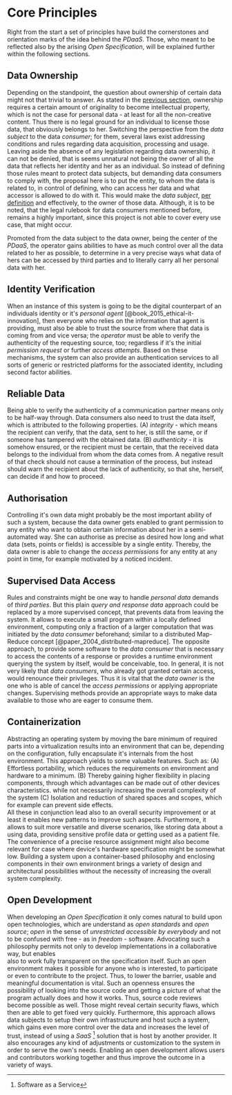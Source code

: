 Core Principles
==========================================



Right from the start a set of principles have build the cornerstones and orientation marks of
the idea behind the *PDaaS*. Those, who meant to be reflected also by the arising *Open 
Specification*, will be explained further within the following sections.



## Data Ownership

Depending on the standpoint, the question about ownership of certain data might not that trivial to 
answer. As stated in the [previous section](#digital-identity-personal-data-and-ownership), 
ownership requires a certain amount of originality to become intellectual property, which is not the
case for personal data - at least for all the non-creative content. Thus there is no legal ground 
for an individual to license those data, that obviously belongs to her. Switching the perspective 
from the *data subject* to the data *consumer*; for them, several laws exist addressing conditions 
and rules regarding data acquisition, processing and usage.
Leaving aside the absence of any legislation regarding data ownership, it can not be denied, that
is seems unnatural not being the owner of all the data that reflects her identity and her as an 
individual. So instead of defining those rules meant to protect data subjects, but demanding data 
consumers to comply with, the proposal here is to put the entity, to whom the data is related to, in 
control of defining, who can access her data and what accessor is allowed to do with it. This would 
make the *data subject*, [per definition](#def-ownership) and effectively, to the owner of those 
data. Although, it is to be noted, that the legal rulebook for data consumers mentioned before, 
remains a highly important, since this project is not able to cover every use case, that might 
occur.

Promoted from the data subject to the data owner, being the center of the *PDaaS*, the operator gains 
abilities to have as much control over all the data related to her as possible, to determine in a 
very precise ways what data of hers can be accessed by third parties and to literally carry all her 
personal data with her. 



## Identity Verification

When an instance of this system is going to be the digital counterpart of an individuals identity or 
it's *personal agent* [@book_2015_ethical-it-innovation], then everyone who relies on the 
information that agent is providing, must also be able to trust the source from where that data 
is coming from and vice versa; the *operator* must be able to verify the authenticity
of the requesting source, too; regardless if it's the initial *permission request* or further 
*access attempts*.
Based on these mechanisms, the system can also provide an authentication services to all sorts of 
generic or restricted platforms for the associated identity, including second factor abilities.



## Reliable Data

Being able to verify the authenticity of a communication partner means only to be half-way through.
Data consumers also need to trust the data itself, which is attributed to the following properties. 
(A) *integrity* - which means the recipient can verify, that the data, sent to her, is still the 
same, or if someone has tampered with the obtained data. (B) *authenticity* - it is somehow ensured, 
or the recipient must be certain, that the received data belongs to the individual from whom the 
data comes from.
A negative result of that check should not cause a termination of the process, but instead should 
warn the recipient about the lack of authenticity, so that she, herself, can decide if and how to 
proceed. 
 


## Authorisation

Controlling it's own data might probably be the most important ability of such a system, because the 
data owner gets enabled to grant permission to any entity who want to obtain certain information 
about her in a semi-automated way. She can authorise as precise as desired how long and what data 
(sets, points or fields) is accessible by a single entity. Thereby, the data owner is able to change 
the *access permissions* for any entity at any point in time, for example motivated by a noticed 
incident. 



## Supervised Data Access

Rules and constraints might be one way to handle *personal data* demands of *third parties*.
But this plain *query and response data* approach could be replaced by a more supervised concept, 
that prevents data from leaving the system. It allows to execute a small program within a locally 
defined environment, computing  only a fraction of a larger computation that was initiated by 
the *data consumer* beforehand; similar to a distributed Map-Reduce concept 
[@paper_2004_distributed-mapreduce]. The opposite approach, to provide some software to the *data 
consumer* that is necessary to access the contents of a response or provides a runtime environment
querying the system by itself, would be conceivable, too.
In general, it is not very likely that *data consumers*, who already got granted certain access, 
would renounce their privileges. Thus it is vital that the *data owner* is the one who is able of 
cancel the *access permissions* or applying appropriate changes. Supervising methods provide an 
appropriate ways to make data available to those who are eager to consume them. 



## Containerization

Abstracting an operating system by moving the bare minimum of required parts into a virtualization
results into an environment that can be, depending on the configuration, fully encapsulate it's 
internals from the host environment. This approach yields to some valuable features. Such as:
(A) Effortless portability, which reduces the requirements on environment and hardware to a minimum.
(B) Thereby gaining higher flexibility in placing components, through which advantages can be made
    out of other devices characteristics.
    while not necessarily increasing the overall complexity of the system
(C) Isolation and reduction of shared spaces and scopes, which for example can prevent side effects.  
All these in conjunction lead also to an overall security improvement or at least it enables new 
patterns to improve such aspects. Furthermore, it allows to suit more versatile and diverse 
scenarios, like storing data about a using data, providing sensitive profile data or getting used as 
a patient file. The convenience of a precise resource assignment might also become relevant for case 
where device's hardware specification might be somewhat low.
Building a system upon a container-based philosophy and enclosing components in their own 
environment brings a variety of design and architectural possibilities without the necessity of 
increasing the overall system complexity.



## Open Development

When developing an *Open Specification* it only comes natural to build upon open technologies, 
which are understand as *open standards* and *open source*; *open* in the sense of *unrestricted 
accessible by everybody* and not to be confused with free - as in *freedom* - software. Advocating 
such a philosophy permits not only to develop implementations in a collaborative way, but enables  
also to work fully transparent on the specification itself. Such an open environment makes it 
possible for anyone who is interested, to participate or even to contribute to the 
project. Thus, to lower the barrier, usable and meaningful documentation is vital. Such an openness 
ensures the possibility of looking into the source code and getting a picture of what the program 
actually does and how it works. Thus, source code reviews become possible as well. Those might 
reveal certain security flaws, which then are able to get fixed very quickly.
Furthermore, this approach allows data subjects to setup their own infrastructure and host such a 
system, which gains even more control over the data and increases the level of trust, instead of 
using a *SaaS* [^app_saas] solution that is host by another provider. It also encourages any kind of 
adjustments or customization to the system in order to serve the own's needs.
Enabling an open development allows users and contributors working together and thus improve the 
outcome in a variety of ways.  



[^app_saas]: Software as a Service
